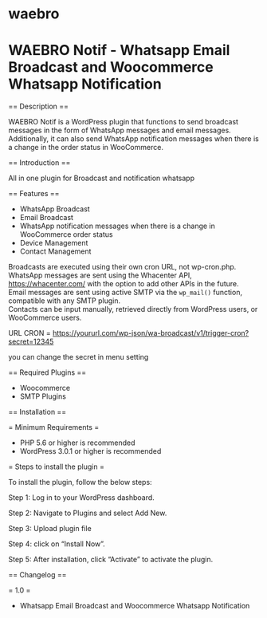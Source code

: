 # waebro
# WAEBRO Notif - Whatsapp Email Broadcast and Woocommerce Whatsapp Notification

== Description ==

WAEBRO Notif is a WordPress plugin that functions to send broadcast messages in the form of WhatsApp messages and email messages. Additionally, it can also send WhatsApp notification messages when there is a change in the order status in WooCommerce.

== Introduction ==

All in one plugin for Broadcast and notification whatsapp

== Features ==

* WhatsApp Broadcast
* Email Broadcast
* WhatsApp notification messages when there is a change in WooCommerce order status
* Device Management
* Contact Management

Broadcasts are executed using their own cron URL, not wp-cron.php.  
WhatsApp messages are sent using the Whacenter API, https://whacenter.com/ 
with the option to add other APIs in the future.  
Email messages are sent using active SMTP 
via the `wp_mail()` function, 
compatible with any SMTP plugin.  
Contacts can be input manually, 
retrieved directly from WordPress users, or WooCommerce users.

URL CRON = https://yoururl.com/wp-json/wa-broadcast/v1/trigger-cron?secret=12345

you can change the secret in menu setting

== Required Plugins ==

* Woocommerce
* SMTP Plugins

== Installation ==

= Minimum Requirements =

* PHP 5.6 or higher is recommended
* WordPress 3.0.1 or higher is recommended

= Steps to install the plugin =

To install the plugin, follow the below steps:

Step 1: Log in to your WordPress dashboard. 

Step 2: Navigate to Plugins and select Add New. 

Step 3: Upload plugin file

Step 4: click on “Install Now”.

Step 5: After installation, click “Activate” to activate the plugin. 



== Changelog ==

 
= 1.0 =
 * Whatsapp Email Broadcast and Woocommerce Whatsapp Notification
 

